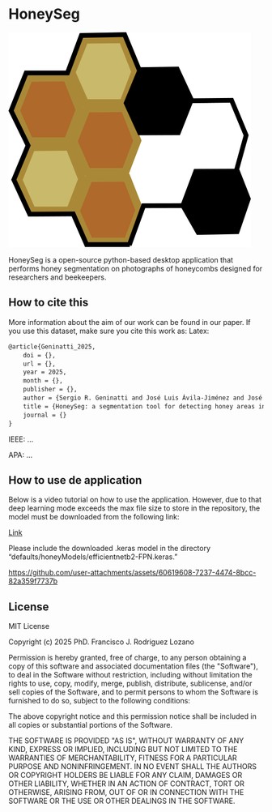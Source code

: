 # HoneySeg
![Model](https://github.com/FJ-Rodriguez-Lozano/HoneySeg/blob/main/defaults/icons/icon.png)

HoneySeg is a open-source python-based desktop application that performs honey segmentation on photographs of honeycombs designed for researchers and beekeepers.


## How to cite this
More information about the aim of our work can be found in our paper. If you use this dataset, make sure you cite this work as:
Latex:
```latex
@article{Geninatti_2025,
	doi = {},
	url = {},
	year = 2025,
	month = {},
	publisher = {},
	author = {Sergio R. Geninatti and José Luis Ávila-Jiménez and José M. Flores and Manuel Ortiz-Lopez and Francisco J. Rodriguez-Lozano},
	title = {HoneySeg: a segmentation tool for detecting honey areas in honeycombs},
	journal = {}
}
```
IEEE: ...

APA: ...

## How to use de application
Below is a video tutorial on how to use the application. However, due to that deep learning mode exceeds the max file size to store in the repository, the model must be downloaded from the following link:

[Link](https://1drv.ms/u/c/3a538c934cdf7395/EdeHZkOh7vBHjv3g-irZ-PgBSJtnXYzFM41TsiVSBp3jUQ?e=PFQ6LA)

Please include the downloaded .keras model in the directory “defaults/honeyModels/efficientnetb2-FPN.keras.”

https://github.com/user-attachments/assets/60619608-7237-4474-8bcc-82a359f7737b

## License

MIT License

Copyright (c) 2025 PhD. Francisco J. Rodriguez Lozano

Permission is hereby granted, free of charge, to any person obtaining a copy
of this software and associated documentation files (the "Software"), to deal
in the Software without restriction, including without limitation the rights
to use, copy, modify, merge, publish, distribute, sublicense, and/or sell
copies of the Software, and to permit persons to whom the Software is
furnished to do so, subject to the following conditions:

The above copyright notice and this permission notice shall be included in all
copies or substantial portions of the Software.

THE SOFTWARE IS PROVIDED "AS IS", WITHOUT WARRANTY OF ANY KIND, EXPRESS OR
IMPLIED, INCLUDING BUT NOT LIMITED TO THE WARRANTIES OF MERCHANTABILITY,
FITNESS FOR A PARTICULAR PURPOSE AND NONINFRINGEMENT. IN NO EVENT SHALL THE
AUTHORS OR COPYRIGHT HOLDERS BE LIABLE FOR ANY CLAIM, DAMAGES OR OTHER
LIABILITY, WHETHER IN AN ACTION OF CONTRACT, TORT OR OTHERWISE, ARISING FROM,
OUT OF OR IN CONNECTION WITH THE SOFTWARE OR THE USE OR OTHER DEALINGS IN THE
SOFTWARE.
